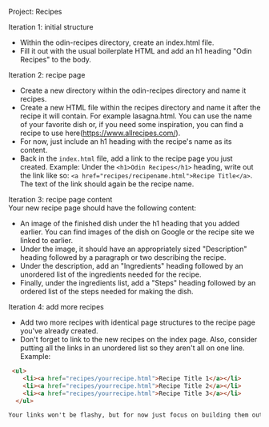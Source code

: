 Project: Recipes

Iteration 1: initial structure  
- Within the odin-recipes directory, create an index.html file.  
- Fill it out with the usual boilerplate HTML and add an h1 heading "Odin Recipes" to the body.  

Iteration 2: recipe page  
- Create a new directory within the odin-recipes directory and name it recipes.  
- Create a new HTML file within the recipes directory and name it after the recipe it will contain. For example lasagna.html. You can use the name of your favorite dish or, if you need some inspiration, you can find a recipe to use here(https://www.allrecipes.com/).  
- For now, just include an h1 heading with the recipe's name as its content.  
- Back in the `index.html` file, add a link to the recipe page you just created. Example: Under the `<h1>Odin Recipes</h1>` heading, write out the link like so: `<a href="recipes/recipename.html">Recipe Title</a>`. The text of the link should again be the recipe name.

Iteration 3: recipe page content  
Your new recipe page should have the following content:  
- An image of the finished dish under the h1 heading that you added earlier. You can find images of the dish on Google or the recipe site we linked to earlier.  
- Under the image, it should have an appropriately sized "Description" heading followed by a paragraph or two describing the recipe.  
- Under the description, add an "Ingredients" heading followed by an unordered list of the ingredients needed for the recipe.  
- Finally, under the ingredients list, add a "Steps" heading followed by an ordered list of the steps needed for making the dish.  

Iteration 4: add more recipes  
- Add two more recipes with identical page structures to the recipe page you've already created.
- Don't forget to link to the new recipes on the index page. Also, consider putting all the links in an unordered list so they aren't all on one line.  
Example:  
```markdown
 <ul>  
    <li><a href="recipes/yourrecipe.html">Recipe Title 1</a></li>  
    <li><a href="recipes/yourrecipe.html">Recipe Title 2</a></li>  
    <li><a href="recipes/yourrecipe.html">Recipe Title 3</a></li>  
  </ul>  

Your links won't be flashy, but for now just focus on building them out.  

